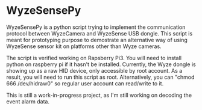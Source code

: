 # WyzeSensePy
WyzeSensePy is a python script trying to implement the communication protocol between WyzeCamera and WyzeSense USB dongle. This script is meant for prototyping purpose to demostrate an alternative way of using WyzeSense sensor kit on platforms other than Wyze cameras.

The script is verified working on Rapsberry Pi3. You will need to install python on raspberry pi if it hasn't be installed. Currently, the Wyze dongle is showing up as a raw HID device, only accessible by root account. As a result, you will need to run this script as root. Alternatively, you can "chmod 666 /dev/hidraw0" so regular user account can read/write to it.

This is still a work-in-progress project, as I'm still working on decoding the event alarm data.

